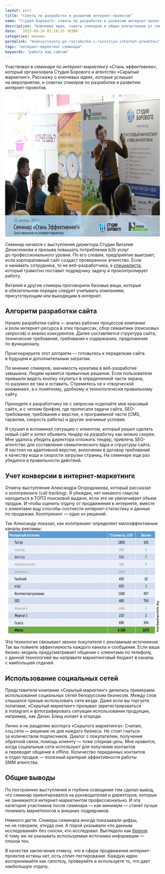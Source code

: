 ```yaml
---
layout: post
title: "Cоветы по разработке и развитию интернет-проектов"
name: "Студия Борового: советы по разработке и развитию интернет-проектов"
description: "Ключевые идеи, советы спикеров и общее впечатление от семинара по интернет-маркетингу “Стань эффективнее” Студии Борового и “Скрытого маркетинга”. "
date:   2015-09-24 01:18:33 +0300
categories: мнение
permalink: "mnenie/sovety-po-razrabotke-i-razvitiyu-internet-proektov/"
tags: "интернет-маркетинг семинары"
keywords: "работа над сайтом"
---
```


<p>Участвовал в&nbsp;семинаре по&nbsp;интернет-маркетингу «Стань эффективнее», который организовала Студия Борового и&nbsp;агентство «Скрытый маркетинг». Расскажу о&nbsp;ключевых идеях, которые услышал на&nbsp;мероприятии, и&nbsp;советах спикеров по&nbsp;разработке и&nbsp;развитию интернет-проектов.</p> <!--more-->

<p><img src="/images/sb1.jpg" alt="семинар Студии Борового" width="695" height="462" class="img-responsive"/></p>

<p>Семинар начался с&nbsp;выступления директора Студии Виталия Денисенкова и&nbsp;призыва повышать потребление b2b услуг до&nbsp;профессионального уровня. По&nbsp;его словам, предприятие выиграет, если корпоративный сайт создаст проверенное агентство. Если и&nbsp;нанимать сотрудника, то&nbsp;не&nbsp;веб-разработчика, а&nbsp;<a href="/me/">специалиста</a>, который грамотно поставит подрядчику задачу и&nbsp;проконтролирует работу.</p>
<p>Виталий и&nbsp;другие спикеры проговорили базовые вещи, которые в&nbsp;обязательном порядке следует учитывать компаниям, присутствующим или выходящим в&nbsp;интернет.</p>
<h2>Алгоритм разработки сайта</h2>
<p>Начало разработки сайта&nbsp;— анализ рабочих процессов компании и&nbsp;роли интернет-ресурса в&nbsp;этих процессах, сбор семантики (поисковых запросов) и&nbsp;анализ конкурентов. Далее составляется структура сайта, технические требования, требования к&nbsp;содержанию, предложения по&nbsp;функционалу.</p>
<p>Проигнорируете этот алгоритм&nbsp;— готовьтесь к&nbsp;переделкам сайта в&nbsp;будущем и&nbsp;дополнительным затратам.</p>
<p>По&nbsp;мнению спикеров, значимость креатива в&nbsp;веб-разработке завышена. Людям нравятся привычные решения. Если пользователи привыкли видеть кнопку «купить» в&nbsp;определенной части экрана, то&nbsp;разумно ее&nbsp;там и&nbsp;оставить. Стремитесь не&nbsp;к&nbsp;«творческой изюминке», а&nbsp;к&nbsp;понятному, удобному и&nbsp;технологически правильному сайту.</p>
<p>Приходите к&nbsp;разработчику не&nbsp;с&nbsp;запросом «сделайте мне красивый сайт», а&nbsp;с&nbsp;четким брифом, где прописали задачи сайта, SEO-требования, требования к&nbsp;верстке, к&nbsp;программной части (CMS, гарантии, скорость работы) и&nbsp;другие значимые условия.</p>
<p>Я&nbsp;слушал и&nbsp;вспоминал ситуацию с&nbsp;клиентом, который решил сделать новый сайт и&nbsp;хотел объявить тендер на&nbsp;разработку как можно скорее. Мне удалось убедить директора отложить тендер, привлечь SEO-агентство для составления семантического ядра и&nbsp;структуры сайта. Я&nbsp;настоял на&nbsp;адаптивной верстке, включении в&nbsp;договор требований к&nbsp;качеству кода и&nbsp;скорости загрузки страниц. На&nbsp;семинаре еще раз убедился в&nbsp;правильности действий.</p>
<h2>Учет конверсии в&nbsp;интернет-маркетинге</h2>
<p>Отмечу выступление Александра Огородникова, который рассказал о&nbsp;коллтрекинге (call tracking). Я&nbsp;убежден, нет никакого смысла находиться в&nbsp;ТОП3 поисковой выдачи, если это не&nbsp;увеличивает объем продаж. И&nbsp;чтобы оценить отдачу от&nbsp;продвижения в&nbsp;интернете, вместе с&nbsp;клиентами ищу способы соотнести интернет-статистику и&nbsp;данные по&nbsp;продажам. Коллтрекинг&nbsp;— одно из&nbsp;решений.</p>

<p>Так Александр показал, как коллтрекинг определяет малоэффективные каналы рекламы:
<img src="/images/sb2.jpg" alt="коллтрекинг" width="695" height="334" class="img-responsive"/>
</p> 
<p>Эта технология связывает звонок покупателя с&nbsp;рекламным источником. Так вы&nbsp;поймете эффективность каждого канала и&nbsp;сообщения. Если ваша бизнес-модель предусматривает общение с&nbsp;клиентами по&nbsp;телефону, с&nbsp;данной технологией вы&nbsp;направите маркетинговый бюджет в&nbsp;каналы с&nbsp;наибольшей отдачей.</p>
<h2>Использование социальных сетей</h2>
<p>Представители компании «Скрытый маркетинг» делились примерами использования социальных сетей белорусским бизнесом. Между слов слышался призыв использовать сети везде. Даже если вы&nbsp;торгуете лопатами, «Скрытый маркетинг» призывал зарегистрироваться в&nbsp;instagram и&nbsp;фотографировать ситуации использования продукции, например, как Денис Блищ копает в&nbsp;огороде.</p>
<p>Лично я&nbsp;не&nbsp;разделяю восторга «Скрытого маркетинга». Считаю, соц.сети&nbsp;— решение не&nbsp;для каждого бизнеса. Не&nbsp;стоит гнаться за&nbsp;количеством подписчиков. Диалог с&nbsp;покупателем, получение обратной связи, помощь клиенту&nbsp;— тоже спорная цель. Мне нравится, когда социальные сети используют для получения контактов и&nbsp;переводят общение в&nbsp;offline. Количество переданных контактов в&nbsp;отдел продаж&nbsp;— полезный критерий эффективности работы SMM&nbsp;агентства.</p>
<h2>Общие выводы</h2>
<p>По&nbsp;построению выступлений и&nbsp;глубине освещения тем сделал вывод, что семинар ориентировался на&nbsp;руководителей и&nbsp;директоров, которые не&nbsp;занимаются интернет-маркетингом профессионально. И&nbsp;эта категория участников после семинара&nbsp;— как минимум&nbsp;— станет лучше понимать маркетологов и&nbsp;внешних подрядчиков.</p>
<p>Немного дегтя. Спикеры семинара иногда показывали цифры, но&nbsp;не&nbsp;говорили, откуда они. А&nbsp;порой указывали «по&nbsp;данным исследований» без сноски, кто исследовал. Выглядело как <a href="/mnenie/otlichie-marketologa-ot-brexuna/">брехня</a>. К&nbsp;тому&nbsp;же не&nbsp;указывать используемые источники информации&nbsp;— плохой тон.</p>
<p>В&nbsp;качестве заключения отмечу, что в&nbsp;сфере продвижения интернет-проектов истины нет, есть сплит-тестирование. Каждую идею воспринимайте как гипотезу, проверяйте и&nbsp;используете&nbsp;то, что дает наибольшую отдачу.</p>